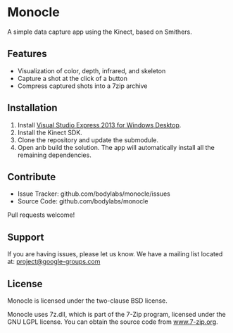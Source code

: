 Monocle
=======

A simple data capture app using the Kinect, based on Smithers.


Features
--------

- Visualization of color, depth, infrared, and skeleton
- Capture a shot at the click of a button
- Compress captured shots into a 7zip archive


Installation
------------

1. Install [Visual Studio Express 2013 for Windows Desktop][vstudio].
2. Install the Kinect SDK.
3. Clone the repository and update the submodule.
5. Open anb build the solution. The app will automatically install
   all the remaining dependencies.


Contribute
----------

- Issue Tracker: github.com/bodylabs/monocle/issues
- Source Code: github.com/bodylabs/monocle

Pull requests welcome!


Support
-------

If you are having issues, please let us know.
We have a mailing list located at: project@google-groups.com


License
-------

Monocle is licensed under the two-clause BSD license.

Monocle uses 7z.dll, which is part of the 7-Zip program, licensed under the
GNU LGPL license. You can obtain the source code from www.7-zip.org.


[vstudio]: http://www.microsoft.com/en-us/download/details.aspx?id=40787
